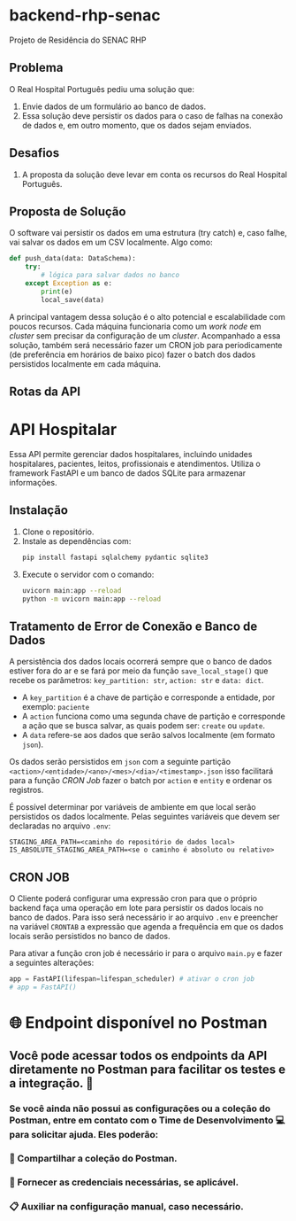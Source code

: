 # backend-rhp-senac
Projeto de Residência do SENAC RHP

## Problema

O Real Hospital Português pediu uma solução que:

1. Envie dados de um formulário ao banco de dados.
2. Essa solução deve persistir os dados para o caso de falhas na conexão de dados e, em outro momento, que os dados sejam enviados.

## Desafios

1. A proposta da solução deve levar em conta os recursos do Real Hospital Português.

## Proposta de Solução

O software vai persistir os dados em uma estrutura (try catch) e, caso falhe, vai salvar os dados em um CSV localmente. Algo como:
```python
def push_data(data: DataSchema):
    try:
        # lógica para salvar dados no banco
    except Exception as e:
        print(e)
        local_save(data)
```
A principal vantagem dessa solução é o alto potencial e escalabilidade com poucos recursos. Cada máquina funcionaria como um *work node* em *cluster* sem precisar da configuração de um *cluster*. Acompanhado a essa solução, também será necessário fazer um CRON job para periodicamente (de preferência em horários de baixo pico) fazer o batch dos dados persistidos localmente em cada máquina.

## Rotas da API


# API Hospitalar

Essa API permite gerenciar dados hospitalares, incluindo unidades hospitalares, pacientes, leitos, profissionais e atendimentos. Utiliza o framework FastAPI e um banco de dados SQLite para armazenar informações.

## Instalação

1. Clone o repositório.
2. Instale as dependências com:
   ```bash
   pip install fastapi sqlalchemy pydantic sqlite3
   ```
3. Execute o servidor com o comando:
   ```bash
   uvicorn main:app --reload
   python -m uvicorn main:app --reload
   ```

## Tratamento de Error de Conexão e Banco de Dados

A persistência dos dados locais ocorrerá sempre que o banco de dados estiver fora do ar e se fará por meio da função `save_local_stage()` que recebe os parâmetros: `key_partition: str`, `action: str` e `data: dict`.

- A `key_partition` é a chave de partição e corresponde a entidade, por exemplo: `paciente`
- A `action` funciona como uma segunda chave de partição e corresponde a ação que se busca salvar, as quais podem ser: `create` ou `update`.
- A `data` refere-se aos dados que serão salvos localmente (em formato `json`).

Os dados serão persistidos em `json` com a seguinte partição `<action>/<entidade>/<ano>/<mes>/<dia>/<timestamp>.json` isso facilitará para a função *CRON Job* fazer o batch por `action` e `entity` e ordenar os registros.

É possível determinar por variáveis de ambiente em que local serão persistidos os dados localmente. Pelas seguintes variáveis que devem ser declaradas no arquivo `.env`:
```
STAGING_AREA_PATH=<caminho do repositório de dados local>
IS_ABSOLUTE_STAGING_AREA_PATH=<se o caminho é absoluto ou relativo>
```

## CRON JOB

O Cliente poderá configurar uma expressão cron para que o próprio backend faça uma operação em lote para persistir os dados locais no banco de dados. Para isso será necessário ir ao arquivo `.env` e preencher na variável `CRONTAB` a expressão que agenda a frequência em que os dados locais serão persistidos no banco de dados.

Para ativar a função cron job é  necessário ir para o arquivo `main.py` e fazer a seguintes alterações:
```python
app = FastAPI(lifespan=lifespan_scheduler) # ativar o cron job
# app = FastAPI()
```

# 🌐 Endpoint disponível no Postman

## Você pode acessar todos os endpoints da API diretamente no Postman para facilitar os testes e a integração. 🚀

### Se você ainda não possui as configurações ou a coleção do Postman, entre em contato com o Time de Desenvolvimento 💻 para solicitar ajuda. Eles poderão:

### 📩 Compartilhar a coleção do Postman.
### 🔑 Fornecer as credenciais necessárias, se aplicável.
### 📋 Auxiliar na configuração manual, caso necessário.